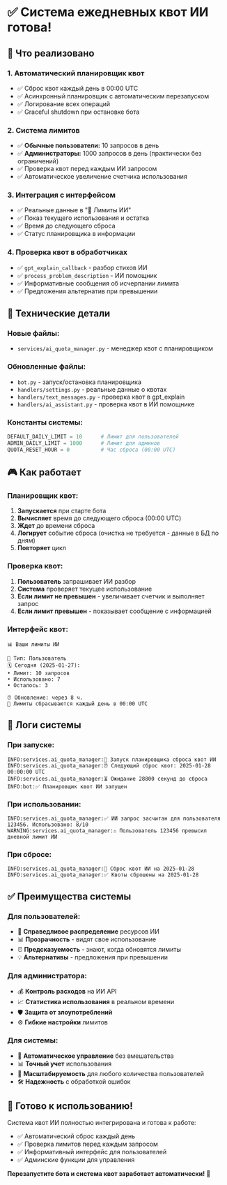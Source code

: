 # ✅ Система ежедневных квот ИИ готова!

## 🎯 Что реализовано

### 1. **Автоматический планировщик квот**
- ✅ Сброс квот каждый день в 00:00 UTC
- ✅ Асинхронный планировщик с автоматическим перезапуском
- ✅ Логирование всех операций
- ✅ Graceful shutdown при остановке бота

### 2. **Система лимитов**
- ✅ **Обычные пользователи:** 10 запросов в день
- ✅ **Администраторы:** 1000 запросов в день (практически без ограничений)
- ✅ Проверка квот перед каждым ИИ запросом
- ✅ Автоматическое увеличение счетчика использования

### 3. **Интеграция с интерфейсом**
- ✅ Реальные данные в "🤖 Лимиты ИИ"
- ✅ Показ текущего использования и остатка
- ✅ Время до следующего сброса
- ✅ Статус планировщика в информации

### 4. **Проверка квот в обработчиках**
- ✅ `gpt_explain_callback` - разбор стихов ИИ
- ✅ `process_problem_description` - ИИ помощник
- ✅ Информативные сообщения об исчерпании лимита
- ✅ Предложения альтернатив при превышении

## 🔧 Технические детали

### Новые файлы:
- `services/ai_quota_manager.py` - менеджер квот с планировщиком

### Обновленные файлы:
- `bot.py` - запуск/остановка планировщика
- `handlers/settings.py` - реальные данные о квотах
- `handlers/text_messages.py` - проверка квот в gpt_explain
- `handlers/ai_assistant.py` - проверка квот в ИИ помощнике

### Константы системы:
```python
DEFAULT_DAILY_LIMIT = 10      # Лимит для пользователей
ADMIN_DAILY_LIMIT = 1000      # Лимит для админов
QUOTA_RESET_HOUR = 0          # Час сброса (00:00 UTC)
```

## 🎮 Как работает

### Планировщик квот:
1. **Запускается** при старте бота
2. **Вычисляет** время до следующего сброса (00:00 UTC)
3. **Ждет** до времени сброса
4. **Логирует** событие сброса (очистка не требуется - данные в БД по дням)
5. **Повторяет** цикл

### Проверка квот:
1. **Пользователь** запрашивает ИИ разбор
2. **Система** проверяет текущее использование
3. **Если лимит не превышен** - увеличивает счетчик и выполняет запрос
4. **Если лимит превышен** - показывает сообщение с информацией

### Интерфейс квот:
```
📊 Ваши лимиты ИИ

👤 Тип: Пользователь
🗓️ Сегодня (2025-01-27):
• Лимит: 10 запросов
• Использовано: 7
• Осталось: 3

⏰ Обновление: через 8 ч.
🔄 Лимиты сбрасываются каждый день в 00:00 UTC
```

## 🚀 Логи системы

### При запуске:
```
INFO:services.ai_quota_manager:🔄 Запуск планировщика сброса квот ИИ
INFO:services.ai_quota_manager:⏰ Следующий сброс квот: 2025-01-28 00:00:00 UTC
INFO:services.ai_quota_manager:⏳ Ожидание 28800 секунд до сброса
INFO:bot:✅ Планировщик квот ИИ запущен
```

### При использовании:
```
INFO:services.ai_quota_manager:✅ ИИ запрос засчитан для пользователя 123456. Использовано: 8/10
WARNING:services.ai_quota_manager:⚠️ Пользователь 123456 превысил дневной лимит ИИ
```

### При сбросе:
```
INFO:services.ai_quota_manager:🔄 Сброс квот ИИ на 2025-01-28
INFO:services.ai_quota_manager:✅ Квоты сброшены на 2025-01-28
```

## ✅ Преимущества системы

### Для пользователей:
- 🎯 **Справедливое распределение** ресурсов ИИ
- 📊 **Прозрачность** - видят свое использование
- ⏰ **Предсказуемость** - знают, когда обновятся лимиты
- 💡 **Альтернативы** - предложения при превышении

### Для администратора:
- 💰 **Контроль расходов** на ИИ API
- 📈 **Статистика использования** в реальном времени
- 🛡️ **Защита от злоупотреблений**
- ⚙️ **Гибкие настройки** лимитов

### Для системы:
- 🔄 **Автоматическое управление** без вмешательства
- 📊 **Точный учет** использования
- 🚀 **Масштабируемость** для любого количества пользователей
- 🛠️ **Надежность** с обработкой ошибок

## 🎉 Готово к использованию!

Система квот ИИ полностью интегрирована и готова к работе:
- ✅ Автоматический сброс каждый день
- ✅ Проверка лимитов перед каждым запросом
- ✅ Информативный интерфейс для пользователей
- ✅ Админские функции для управления

**Перезапустите бота и система квот заработает автоматически!** 🚀